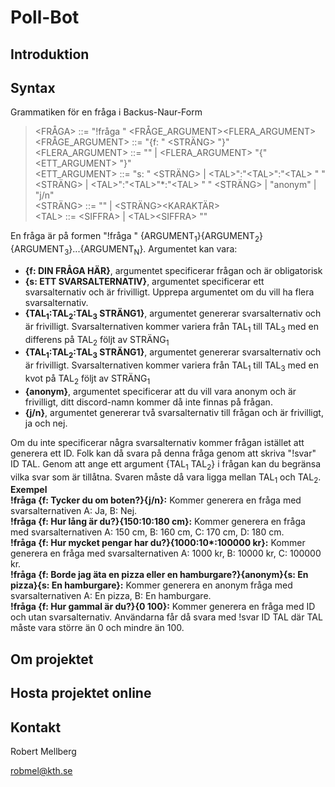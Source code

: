 # Poll-Bot

## Introduktion

## Syntax
Grammatiken för en fråga i Backus-Naur-Form

> \<FRÅGA\> ::= "!fråga " \<FRÅGE_ARGUMENT\>\<FLERA_ARGUMENT\>  
> \<FRÅGE_ARGUMENT\> ::= "{f: " \<STRÄNG\> "}"  
> \<FLERA_ARGUMENT\> ::= "" | \<FLERA_ARGUMENT\> "{" \<ETT_ARGUMENT\> "}"  
> \<ETT_ARGUMENT\> ::= "s: " \<STRÄNG\> | \<TAL\>":"\<TAL\>":"\<TAL\> " " <STRÄNG> | \<TAL\>":"\<TAL\>"*:"\<TAL\> " " \<STRÄNG\> | "anonym" | "j/n"  
> \<STRÄNG\> ::= "" | \<STRÄNG\>\<KARAKTÄR\>  
> \<TAL\> ::= \<SIFFRA\> | \<TAL\>\<SIFFRA\>  ""
>

En fråga är på formen "!fråga " {ARGUMENT<sub>1</sub>}{ARGUMENT<sub>2</sub>}{ARGUMENT<sub>3</sub>}...{ARGUMENT<sub>N</sub>}. Argumentet kan vara:

- **{f: DIN FRÅGA HÄR}**, argumentet specificerar frågan och är obligatorisk
- **{s: ETT SVARSALTERNATIV}**, argumentet specificerar ett svarsalternativ och är frivilligt. Upprepa argumentet om du vill ha flera svarsalternativ.
- **{TAL<sub>1</sub>:TAL<sub>2</sub>:TAL<sub>3</sub> STRÄNG1}**, argumentet genererar svarsalternativ och är frivilligt. Svarsalternativen kommer variera från TAL<sub>1</sub> till TAL<sub>3</sub> med en differens på TAL<sub>2</sub> följt av STRÄNG<sub>1</sub>
- **{TAL<sub>1</sub>:TAL<sub>2</sub>:TAL<sub>3</sub> STRÄNG1}**, argumentet genererar svarsalternativ och är frivilligt. Svarsalternativen kommer variera från TAL<sub>1</sub> till TAL<sub>3</sub> med en kvot på TAL<sub>2</sub> följt av STRÄNG<sub>1</sub>
- **{anonym}**, argumentet specificerar att du vill vara anonym och är frivilligt, ditt discord-namn kommer då inte finnas på frågan.
- **{j/n}**, argumentet genererar två svarsalternativ till frågan och är frivilligt, ja och nej.

Om du inte specificerar några svarsalternativ kommer frågan istället att generera ett ID. Folk kan då svara på denna fråga genom att skriva "!svar" ID TAL. Genom att ange ett argument {TAL<sub>1</sub> TAL<sub>2</sub>} i frågan kan du begränsa vilka svar som är tillåtna. Svaren måste då vara ligga mellan TAL<sub>1</sub> och TAL<sub>2</sub>.  
**Exempel**  
**!fråga {f: Tycker du om boten?}{j/n}:** Kommer generera en fråga med svarsalternativen A: Ja, B: Nej.  
**!fråga {f: Hur lång är du?}{150:10:180 cm}:** Kommer generera en fråga med svarsalternativen A: 150 cm, B: 160 cm, C: 170 cm, D: 180 cm.  
**!fråga {f: Hur mycket pengar har du?}{1000:10\*:100000 kr}:** Kommer generera en fråga med svarsalternativen A: 1000 kr, B: 10000 kr, C: 100000 kr.  
**!fråga {f: Borde jag äta en pizza eller en hamburgare?}{anonym}{s: En pizza}{s: En hamburgare}:** Kommer generera en anonym fråga med svarsalternativen A: En pizza, B: En hamburgare.  
**!fråga {f: Hur gammal är du?}{0 100}:** Kommer generera en fråga med ID och utan svarsalternativ. Användarna får då svara med !svar ID TAL där TAL måste vara större än 0 och mindre än 100.  

## Om projektet

## Hosta projektet online

## Kontakt
Robert Mellberg

robmel@kth.se
